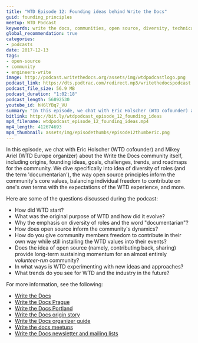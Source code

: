 ```yaml
---
title: "WTD Episode 12: Founding ideas behind Write the Docs"
guid: founding_principles
meetup: WTD Podcast
keywords: write the docs, communities, open source, diversity, technical writing, software documentation
global_recommendation: true
categories:
- podcasts
date: 2017-12-13
tags:
- open-source
- community
- engineers-write
image: http://podcast.writethedocs.org/assets/img/wtdpodcastlogo.png
podcast_link: https://dts.podtrac.com/redirect.mp3/writethedocspodcast.org/wtdpodcast_episode_12_founding_ideas.mp3
podcast_file_size: 56.9 MB
podcast_duration: "1:02:18"
podcast_length: 56892530
youtube_id: hH6lYBq7_VU
summary: "In this episode, we chat with Eric Holscher (WTD cofounder) and Mikey Ariel (WTD Europe organizer) about the Write the Docs community itself, including origins, founding ideas, goals, challenges, trends, and roadmaps for the community. We dive specifically into idea of diversity of roles (and the term 'documentarian'), the way open source principles inform the community's core values, balancing individual freedom to contribute on one's own terms with the expectations of the WTD experience, and more."
bitlink: http://bit.ly/wtdpodcast_episode_12_founding_ideas
mp4_filename: wtdpodcast_episode_12_founding_ideas.mp4
mp4_length: 412674693
mp4_thumbnail: assets/img/episodethumbs/episode12thumberic.png
---
```


In this episode, we chat with Eric Holscher (WTD cofounder) and Mikey Ariel (WTD Europe organizer) about the Write the Docs community itself, including origins, founding ideas, goals, challenges, trends, and roadmaps for the community. We dive specifically into idea of diversity of roles (and the term 'documentarian'), the way open source principles inform the community's core values, balancing individual freedom to contribute on one's own terms with the expectations of the WTD experience, and more.

Here are some of the questions discussed during the podcast:

* How did WTD start?
* What was the original purpose of WTD and how did it evolve?
* Why the emphasis on diversity of roles and the word "documentarian"?
* How does open source inform the community's dynamics?
* How do you give community members freedom to contribute in their own way while still installing the WTD values into their events?
* Does the idea of open source (namely, contributing back, sharing) provide long-term sustaining momentum for an almost entirely *volunteer-run* community?
* In what ways is WTD experimenting with new ideas and approaches?
* What trends do you see for WTD and the industry in the future?

For more information, see the following:

* [Write the Docs](http://www.writethedocs.org/)
* [Write the Docs Prague](http://www.writethedocs.org/conf/eu/2017/)
* [Write the Docs Portland](http://www.writethedocs.org/conf/portland/2018/)
* [Write the Docs origin story](http://www.writethedocs.org/origin-story/)
* [Write the Docs organizer guide](http://www.writethedocs.org/organizer-guide/)
* [Write the docs meetups](http://www.writethedocs.org/meetups/)
* [Write the Docs newsletter and mailing lists](http://www.writethedocs.org/newsletter/)
